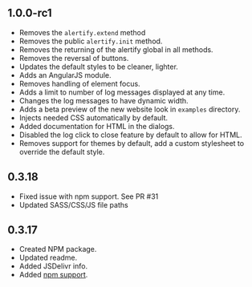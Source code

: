 ## 1.0.0-rc1

- Removes the `alertify.extend` method
- Removes the public `alertify.init` method.
- Removes the returning of the alertify global in all methods.
- Removes the reversal of buttons.
- Updates the default styles to be cleaner, lighter.
- Adds an AngularJS module.
- Removes handling of element focus.
- Adds a limit to number of log messages displayed at any time.
- Changes the log messages to have dynamic width.
- Adds a beta preview of the new website look in `examples` directory.
- Injects needed CSS automatically by default.
- Added documentation for HTML in the dialogs.
- Disabled the log click to close feature by default to allow for HTML.
- Removes support for themes by default, add a custom stylesheet to override
  the default style.

## 0.3.18

- Fixed issue with npm support. See PR #31
- Updated SASS/CSS/JS file paths

## 0.3.17

- Created NPM package.
- Updated readme.
- Added JSDelivr info.
- Added [npm support](https://github.com/alertifyjs/alertify.js/pull/26).
